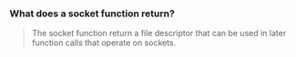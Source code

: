 ### What does a socket function return?

> The socket function return a file descriptor that can be used in later function calls that operate on sockets. 

### 
